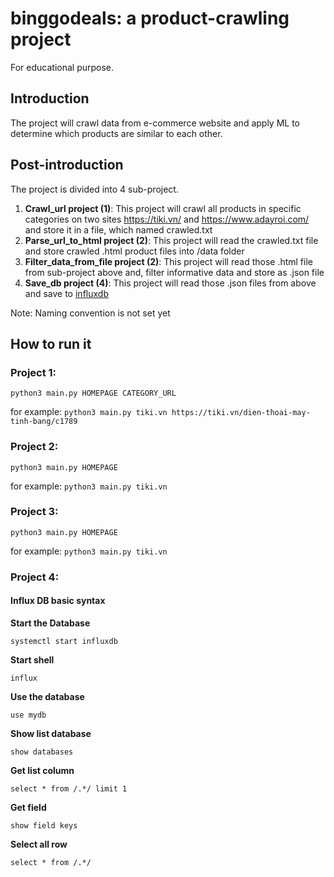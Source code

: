 # binggodeals: a product-crawling project
For educational purpose.

## Introduction
The project will crawl data from e-commerce website and apply ML to determine which products are similar to each other.

## Post-introduction
The project is divided into 4 sub-project.
1. **Crawl_url project (1)**: This project will crawl all products in specific categories on two sites <https://tiki.vn/> and <https://www.adayroi.com/> and store it in a file, which named crawled.txt
2. **Parse_url_to_html project (2)**: This project will read the crawled.txt file and store crawled .html product files into /data folder
3. **Filter_data_from_file project (2)**: This project will read those .html file from sub-project above and, filter informative data and store as .json file
4. **Save_db project (4)**: This project will read those .json files from above and save to [influxdb](https://www.influxdata.com/)

Note: Naming convention is not set yet

## How to run it
### Project 1:
```python3 main.py HOMEPAGE CATEGORY_URL```

for example:
```python3 main.py tiki.vn https://tiki.vn/dien-thoai-may-tinh-bang/c1789```

### Project 2:
```python3 main.py HOMEPAGE```

for example:
```python3 main.py tiki.vn```

### Project 3:
```python3 main.py HOMEPAGE```

for example:
```python3 main.py tiki.vn```

### Project 4:
#### Influx DB basic syntax

**Start the Database**
```
systemctl start influxdb
```

**Start shell**
```
influx
```

**Use the database**
```
use mydb
```

**Show list database**
```
show databases
```

**Get list column**
```
select * from /.*/ limit 1
```

**Get field**
```
show field keys
```

**Select all row**
```
select * from /.*/
```